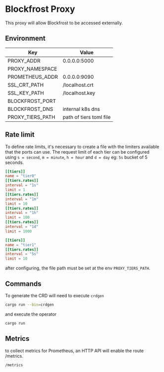 # Blockfrost Proxy

This proxy will allow Blockfrost to be accessed externally.

## Environment

| Key                    | Value                   |
| ---------------------- | ----------------------- |
| PROXY_ADDR             | 0.0.0.0:5000            |
| PROXY_NAMESPACE        |                         |
| PROMETHEUS_ADDR        | 0.0.0.0:9090            |
| SSL_CRT_PATH           | /localhost.crt          |
| SSL_KEY_PATH           | /localhost.key          |
| BLOCKFROST_PORT        |                         |
| BLOCKFROST_DNS         | internal k8s dns        |
| PROXY_TIERS_PATH       | path of tiers toml file |

## Rate limit
To define rate limits, it's necessary to create a file with the limiters available that the ports can use. The request limit of each tier can be configured using `s = second`, `m = minute`, `h = hour` and `d = day` eg: `5s` bucket of 5 seconds.

```toml
[[tiers]]
name = "tier0"
[[tiers.rates]]
interval = "1s"
limit = 1
[[tiers.rates]]
interval = "1m"
limit = 10
[[tiers.rates]]
interval = "1h"
limit = 100
[[tiers.rates]]
interval = "1d"
limit = 1000

[[tiers]]
name = "tier1"
[[tiers.rates]]
interval = "5s"
limit = 10
```

after configuring, the file path must be set at the env `PROXY_TIERS_PATH`.


## Commands

To generate the CRD will need to execute `crdgen`

```bash
cargo run --bin=crdgen
```

and execute the operator

```bash
cargo run
```

## Metrics

to collect metrics for Prometheus, an HTTP API will enable the route /metrics.

```
/metrics
```

